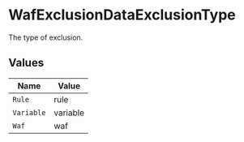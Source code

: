 # WafExclusionDataExclusionType

The type of exclusion.


## Values

| Name       | Value      |
| ---------- | ---------- |
| `Rule`     | rule       |
| `Variable` | variable   |
| `Waf`      | waf        |